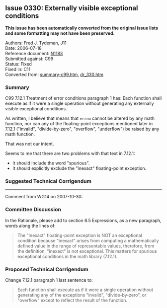 ## Issue 0330: Externally visible exceptional conditions

**This issue has been automatically converted from the original issue lists and some formatting may not have been preserved.**

Authors: Fred J. Tydeman, J11  
Date: 2006-07-18  
Reference document: [N1183](https://www.open-std.org/jtc1/sc22/wg14/www/docs/n1183.htm)  
Submitted against: C99  
Status: Fixed  
Fixed in: C11  
Converted from: [summary-c99.htm](https://www.open-std.org/jtc1/sc22/wg14/www/docs/summary-c99.htm), [dr_330.htm](https://www.open-std.org/jtc1/sc22/wg14/www/docs/dr_330.htm)

### Summary

C99 7.12.1 Treatment of error conditions paragraph 1 has: Each function shall
execute as if it were a single operation without generating any externally
visible exceptional conditions.

As written, I believe that means that `errno` cannot be altered by any math
function, nor can any of the floating-point exceptions mentioned later in 7.12.1
("invalid", "divide-by-zero", "overflow", "underflow") be raised by any math
function.

That was not our intent.

Seems to me that there are two problems with that text in 7.12.1:

* It should include the word "spurious".
* It should explicitly exclude the "inexact" floating-point exception.

### Suggested Technical Corrigendum

---

Comment from WG14 on 2007-10-30:

### Committee Discussion

In the Rationale, please add to section 6.5 Expressions, as a new paragraph,
words along the lines of:

> The "inexact" floating-point exception is NOT an exceptional condition because
> "inexact" arises from computing a mathematically defined value in the range of
> representable values, therefore, from the definition, "inexact" is not
> exceptional. This matters for spurious exceptional conditions in the math
> library (7.12.1).

### Proposed Technical Corrigendum

Change 7.12.1 paragraph 1 last sentence to:

> Each function shall execute as if it were a single operation without generating
> any of the exceptions "invalid", "divide-by-zero", or "overflow" except to
> reflect the result of the function.
